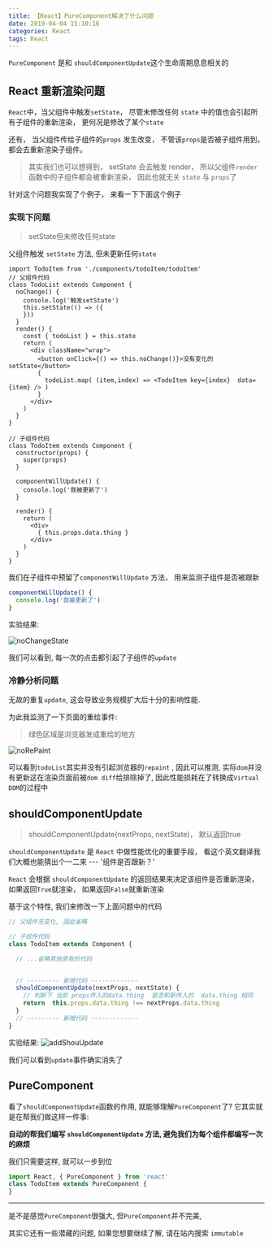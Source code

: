 ```yaml
---
title: 【React】PureComponent解决了什么问题
date: 2019-04-04 15:10:16
categories: React
tags: React
---
```


`PureComponent` 是和 `shouldComponentUpdate`这个生命周期息息相关的

## React 重新渲染问题

`React`中，当父组件中触发`setState`， 尽管未修改任何 `state` 中的值也会引起所有子组件的重新渲染， 更何况是修改了某个`state`

还有， 当父组件传给子组件的`props` 发生改变， 不管该`props`是否被子组件用到， 都会去重新渲染子组件。


> 其实我们也可以想得到， setState 会去触发 render， 所以父组件`render`函数中的子组件都会被重新渲染， 因此也就无关 `state` 与 `props`了


针对这个问题我实现了个例子， 来看一下下面这个例子

### 实现下问题
> setState但未修改任何state

父组件触发 `setState` 方法, 但未更新任何`state`

```JsX
import TodoItem from './components/todoItem/todoItem'
// 父组件代码
class TodoList extends Component {
  noChange() {
    console.log('触发setState')
    this.setState(() => ({
    }))
  }
  render() {
    const { todoList } = this.state
    return (
      <div className="wrap">
        <button onClick={() => this.noChange()}>没有变化的setState</button>
        {
          todoList.map( (item,index) => <TodoItem key={index}  data={item} /> )
        }
      </div>
    )
  }
}

// 子组件代码
class TodoItem extends Component {
  constructor(props) {
    super(props)
  }

  componentWillUpdate() {
    console.log('我被更新了')
  }

  render() {
    return (
      <div>
        { this.props.data.thing }
      </div>
    )
  }
}
```



我们在子组件中预留了`componentWillUpdate` 方法， 用来监测子组件是否被跟新

```JavaScript
componentWillUpdate() {
  console.log('我被更新了')
}
```

实验结果: 

![noChangeState](http://img.nixiaolei.com/noChangeState.gif)



我们可以看到, 每一次的点击都引起了子组件的`update`


### 冷静分析问题

无故的重复`update`, 这会导致业务规模扩大后十分的影响性能.

为此我监测了一下页面的重绘事件:
> 绿色区域是浏览器发成重绘的地方

![noRePaint](http://img.nixiaolei.com/noRePaint.gif)

可以看到`todoList`其实并没有引起浏览器的`repaint` , 因此可以推测, 实际`dom`并没有更新这在渲染页面前被`dom diff`给排除掉了, 因此性能损耗在了转换成`Virtual DOM`的过程中 



## shouldComponentUpdate
> shouldComponentUpdate(nextProps, nextState)， 默认返回true

`shouldComponentUpdate` 是 `React` 中做性能优化的重要手段， 看这个英文翻译我们大概也能猜出个一二来 --- '组件是否跟新？'

`React` 会根据 `shouldComponentUpdate` 的返回结果来决定该组件是否重新渲染， 如果返回`True`就渲染，  如果返回`False`就重新渲染

基于这个特性, 我们来修改一下上面问题中的代码

```JavaScript
// 父组件无变化, 因此省略

// 子组件代码
class TodoItem extends Component {

  // ...省略其他原有的代码


  // --------- 新增代码 -------------
  shouldComponentUpdate(nextProps, nextState) {
    // 判断下 当前 props传入的data.thing  是否和新传入的  data.thing 相同
    return  this.props.data.thing !== nextProps.data.thing
  }
  // --------- 新增代码 -------------
}
```

实验结果:
![addShouUpdate](http://img.nixiaolei.com/addShouUpdate.gif)

我们可以看到`update`事件确实消失了



## PureComponent
看了`shouldComponentUpdate`函数的作用, 就能够理解`PureComponent`了?  它其实就是在帮我们做这样一件事:

**自动的帮我们编写 `shouldComponentUpdate` 方法, 避免我们为每个组件都编写一次的麻烦**

我们只需要这样, 就可以一步到位
```JavaScript
import React, { PureComponent } from 'react'
class TodoItem extends PureComponent {
}
```


***

是不是感觉`PureComponent`很强大, 但`PureComponent`并不完美, 

其实它还有一些潜藏的问题, 如果您想要继续了解, 请在站内搜索 `immutable`





 




















